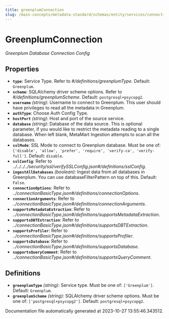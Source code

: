 ```yaml
---
title: greenplumConnection
slug: /main-concepts/metadata-standard/schemas/entity/services/connections/database/greenplumconnection
---
```


# GreenplumConnection

*Greenplum Database Connection Config*

## Properties

- **`type`**: Service Type. Refer to *#/definitions/greenplumType*. Default: `Greenplum`.
- **`scheme`**: SQLAlchemy driver scheme options. Refer to *#/definitions/greenplumScheme*. Default: `postgresql+psycopg2`.
- **`username`** *(string)*: Username to connect to Greenplum. This user should have privileges to read all the metadata in Greenplum.
- **`authType`**: Choose Auth Config Type.
- **`hostPort`** *(string)*: Host and port of the source service.
- **`database`** *(string)*: Database of the data source. This is optional parameter, if you would like to restrict the metadata reading to a single database. When left blank, MetaMart Ingestion attempts to scan all the databases.
- **`sslMode`**: SSL Mode to connect to Greenplum database. Must be one of: `['disable', 'allow', 'prefer', 'require', 'verify-ca', 'verify-full']`. Default: `disable`.
- **`sslConfig`**: Refer to *../../../../security/ssl/verifySSLConfig.json#/definitions/sslConfig*.
- **`ingestAllDatabases`** *(boolean)*: Ingest data from all databases in Greenplum. You can use databaseFilterPattern on top of this. Default: `False`.
- **`connectionOptions`**: Refer to *../connectionBasicType.json#/definitions/connectionOptions*.
- **`connectionArguments`**: Refer to *../connectionBasicType.json#/definitions/connectionArguments*.
- **`supportsMetadataExtraction`**: Refer to *../connectionBasicType.json#/definitions/supportsMetadataExtraction*.
- **`supportsDBTExtraction`**: Refer to *../connectionBasicType.json#/definitions/supportsDBTExtraction*.
- **`supportsProfiler`**: Refer to *../connectionBasicType.json#/definitions/supportsProfiler*.
- **`supportsDatabase`**: Refer to *../connectionBasicType.json#/definitions/supportsDatabase*.
- **`supportsQueryComment`**: Refer to *../connectionBasicType.json#/definitions/supportsQueryComment*.
## Definitions

- **`greenplumType`** *(string)*: Service type. Must be one of: `['Greenplum']`. Default: `Greenplum`.
- **`greenplumScheme`** *(string)*: SQLAlchemy driver scheme options. Must be one of: `['postgresql+psycopg2']`. Default: `postgresql+psycopg2`.


Documentation file automatically generated at 2023-10-27 13:55:46.343512.
